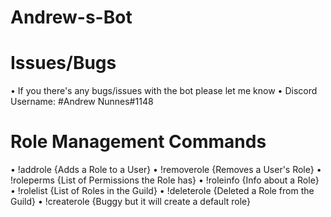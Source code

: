 # Andrew-s-Bot

# Issues/Bugs
• If you there's any bugs/issues with the bot please let me know
• Discord Username: #Andrew Nunnes#1148

# Role Management Commands
• !addrole <user> <rolename> {Adds a Role to a User}
• !removerole <user> <rolename> {Removes a User's Role}
• !roleperms <rolename> {List of Permissions the Role has}
• !roleinfo <rolename> {Info about a Role}
• !rolelist {List of Roles in the Guild}
• !deleterole <rolename> {Deleted a Role from the Guild}
• !createrole <name> {Buggy but it will create a default role}

#
